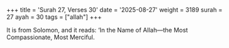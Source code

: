 +++
title = 'Surah 27, Verses 30'
date = '2025-08-27'
weight = 3189
surah = 27
ayah = 30
tags = ["allah"]
+++

It is from Solomon, and it reads: ‘In the Name of Allah—the Most Compassionate, Most Merciful.